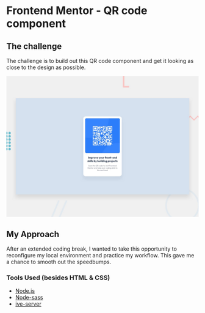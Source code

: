 # Frontend Mentor - QR code component
## The challenge

The challenge is to build out this QR code component and get it looking as close to the design as possible.

![Design preview for the QR code component coding challenge](./preview.jpg)

## My Approach
After an extended coding break, I wanted to take this opportunity to reconfigure my local environment and practice my workflow. This gave me a chance to smooth out the speedbumps.

### Tools Used (besides HTML & CSS)
- <a href="https://nodejs.org/en" target="_blank">Node.js</a>
- <a href="https://www.npmjs.com/package/node-sass" target="_blank">Node-sass</a>
- <a href="https://www.npmjs.com/package/live-server" target="_blank">ive-server</a>



